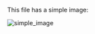<!-- >>>>>> BEGIN GENERATED FILE (resolve): SOURCE C:/Users/Burdette/Documents/GitHub/markdown_helper/test/tmp/template_simple_image.md -->
This file has a simple image:

<!-- >>>>>> BEGIN RESOLVED IMAGES: INPUT-LINE '![simple_image](images/image.png)
' -->
<img src="https://raw.githubusercontent.com/BurdetteLamar/markdown_helper/master/images/image.png" alt="simple_image">
<!-- <<<<<< END RESOLVED IMAGES: INPUT-LINE '![simple_image](images/image.png)
' -->
<!-- <<<<<< END GENERATED FILE (resolve): SOURCE C:/Users/Burdette/Documents/GitHub/markdown_helper/test/tmp/template_simple_image.md -->
